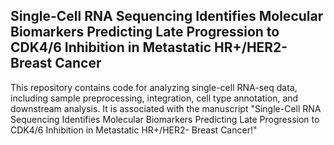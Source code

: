 ## Single-Cell RNA Sequencing Identifies Molecular Biomarkers Predicting Late Progression to CDK4/6 Inhibition in Metastatic HR+/HER2- Breast Cancer

This repository contains code for analyzing single-cell RNA-seq data, including sample preprocessing, integration, cell type annotation, and downstream analysis. It is associated with the manuscript "Single-Cell RNA Sequencing Identifies Molecular Biomarkers Predicting Late Progression to CDK4/6 Inhibition in Metastatic HR+/HER2- Breast Cancer!"

